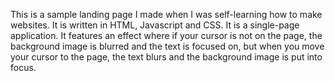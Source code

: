 This is a sample landing page I made when I was self-learning how to make websites. It is written in HTML, Javascript and CSS. It is a single-page application. It features an effect where if your cursor is not on the page, the background image is blurred and the text is focused on, but when you move your cursor to the page, the text blurs and the background image is put into focus.
